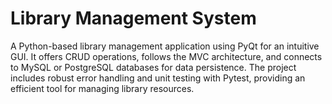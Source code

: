 # Library Management System
A Python-based library management application using PyQt for an intuitive GUI. It offers CRUD operations, follows the MVC architecture, and connects to MySQL or PostgreSQL databases for data persistence. The project includes robust error handling and unit testing with Pytest, providing an efficient tool for managing library resources.
